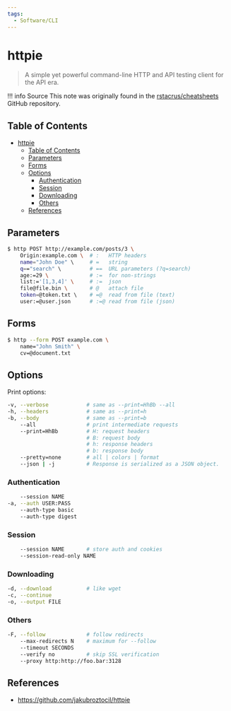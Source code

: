 ```yaml
---
tags:
  - Software/CLI
---
```


# httpie

> A simple yet powerful command-line HTTP and API testing client for the API era.

!!! info Source
    This note was originally found in the [rstacrus/cheatsheets](https://github.com/rstacruz/cheatsheets) GitHub repository.

## Table of Contents

- [httpie](#httpie)
  - [Table of Contents](#table-of-contents)
  - [Parameters](#parameters)
  - [Forms](#forms)
  - [Options](#options)
    - [Authentication](#authentication)
    - [Session](#session)
    - [Downloading](#downloading)
    - [Others](#others)
  - [References](#references)

## Parameters

```bash
$ http POST http://example.com/posts/3 \
    Origin:example.com \  # :   HTTP headers
    name="John Doe" \     # =   string
    q=="search" \         # ==  URL parameters (?q=search)
    age:=29 \             # :=  for non-strings
    list:='[1,3,4]' \     # :=  json
    file@file.bin \       # @   attach file
    token=@token.txt \    # =@  read from file (text)
    user:=@user.json      # :=@ read from file (json)
```

## Forms

```bash
$ http --form POST example.com \
    name="John Smith" \
    cv=@document.txt
```

## Options

Print options:

```bash
-v, --verbose            # same as --print=HhBb --all
-h, --headers            # same as --print=h
-b, --body               # same as --print=b
    --all                # print intermediate requests
    --print=HhBb         # H: request headers
                         # B: request body
                         # h: response headers
                         # b: response body
    --pretty=none        # all | colors | format
    --json | -j          # Response is serialized as a JSON object.
```

### Authentication

```bash
    --session NAME
-a, --auth USER:PASS
    --auth-type basic
    --auth-type digest
```

### Session

```bash
    --session NAME       # store auth and cookies
    --session-read-only NAME
```

### Downloading

```bash
-d, --download           # like wget
-c, --continue
-o, --output FILE
```

### Others

```bash
-F, --follow             # follow redirects
    --max-redirects N    # maximum for --follow
    --timeout SECONDS
    --verify no          # skip SSL verification
    --proxy http:http://foo.bar:3128
```

## References

- <https://github.com/jakubroztocil/httpie>
